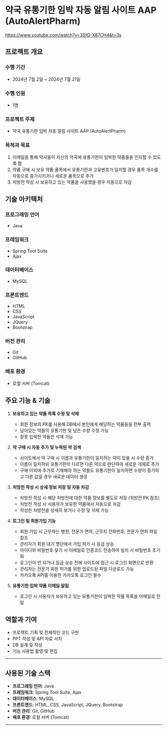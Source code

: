 # 약국 유통기한 임박 자동 알림 사이트 AAP (AutoAlertPharm)
https://www.youtube.com/watch?v=3SfG-X87CH4&t=3s
## 프로젝트 개요

### 수행 기간
- 2024년 7월 2일 ~ 2024년 7월 21일

### 수행 인원
- 1명

### 프로젝트 주제
- 약국 유통기한 임박 자동 알림 사이트 AAP (AutoAlertPharm)

### 목적과 목표
1. 이메일을 통해 약사들이 자신의 약국에 유통기한이 임박한 약품들을 인지할 수 있도록 함
2. 약품 구매 시 보유 약품 품목에서 유통기한과 고유번호가 일치할 경우 품목 개수를 자동으로 증가시키거나 새로운 품목으로 추가
3. 처방전 작성 시 보유하고 있는 약품을 사용했을 경우 자동으로 차감

## 기술 아키텍처

### 프로그래밍 언어
- Java

### 프레임워크
- Spring Tool Suite
- Ajax

### 데이터베이스
- MySQL

### 프론트엔드
- HTML
- CSS
- JavaScript
- JQuery
- Bootstrap

### 버전 관리
- Git
- GitHub

### 배포 환경
- 로컬 서버 (Tomcat)

## 주요 기능 & 기술

1. **보유하고 있는 약품 목록 수정 및 삭제**
    - 회원 정보의 PK를 사용해 DB에서 본인에게 해당하는 약품들을 전부 출력
    - 남아있는 약들의 유통기한 및 남은 수량 수정 가능
    - 잘못 입력한 약들은 삭제 가능

2. **약 구매 시 자동 추가 및 누락된 약 검색**
    - 사이트에서 약 구매 시 이름과 유통기한이 일치하는 약이 있을 시 수량 증가
    - 이름이 일치하되 유통기한이 다르면 다른 약으로 판단하여 새로운 개체로 추가
    - 구매 이외에 추가로 기재해야 하는 약들도 유통기한이 일치하면 수량이 증가하고 다른 값일 경우 새로운 데이터 생성

3. **처방전 작성 시 상세 정보 저장 및 자동 차감**
    - 처방전 작성 시 해당 처방전에 대한 약품 정보를 별도로 저장 (처방전 PK 참조)
    - 처방전 작성 시 사용자가 보유한 약품에서 자동으로 차감
    - 작성한 처방전을 상세히 보거나 수정 및 삭제 가능

4. **로그인 및 회원가입 기능**
    - 회원 가입 시 근무하는 병원, 전문가 면허, 근무지 전화번호, 전문가 면허 파일 참조
    - 관리자가 회원 대기 명단에서 가입 허가 시 등급 상승
    - 아이디와 비밀번호 찾기 시 이메일로 인증코드 전송하여 일치 시 비밀번호 초기화
    - 로그인이 안 되거나 등급 상승 전에 사이트에 접근 시 로그인 화면으로 반환
    - 관리자는 전문가 회원 허가를 위한 업로드된 파일 다운로드 가능
    - 카카오톡 API를 이용한 카카오톡 로그인 필수

5. **유통기한 임박 약품 이메일 알림**
    - 로그인 시 사용자가 보유하고 있는 유통기한이 임박한 약품 목록을 이메일로 전달

## 역할과 기여

- 프로젝트 기획 및 전체적인 코드 구현
- PPT 작성 및 API 자료 서치
- DB 설계 및 작성
- 기능 사용법 촬영 및 편집

---

## 사용된 기술 스택

- **프로그래밍 언어**: Java
- **프레임워크**: Spring Tool Suite, Ajax
- **데이터베이스**: MySQL
- **프론트엔드**: HTML, CSS, JavaScript, JQuery, Bootstrap
- **버전 관리**: Git, GitHub
- **배포 환경**: 로컬 서버 (Tomcat)

---
